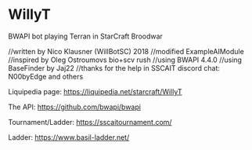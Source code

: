 # WillyT
BWAPI bot playing Terran in StarCraft Broodwar

//written by Nico Klausner (WillBotSC) 2018
//modified ExampleAIModule
//inspired by Oleg Ostroumovs bio+scv rush
//using BWAPI 4.4.0
//using BaseFinder by Jaj22
//thanks for the help in SSCAIT discord chat: N00byEdge and others 

Liquipedia page: https://liquipedia.net/starcraft/WillyT

The API: https://github.com/bwapi/bwapi

Tournament/Ladder: https://sscaitournament.com/

Ladder: https://www.basil-ladder.net/

